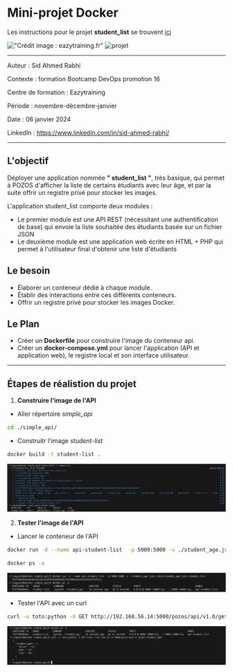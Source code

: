 # Mini-projet Docker 

Les instructions pour le projet **student_list** se trouvent [ici](https://github.com/diranetafen/student-list.git "ici")

!["Crédit image : eazytraining.fr"](https://eazytraining.fr/wp-content/uploads/2020/04/pozos-logo.png) ![projet](https://user-images.githubusercontent.com/18481009/84582395-ba230b00-adeb-11ea-9453-22ed1be7e268.jpg)

---

Auteur : Sid Ahmed Rabhi

Contexte : formation Bootcamp DevOps promotion 16

Centre de formation : Eazytraining

Période : novembre-décembre-janvier

Date : 06 janvier 2024

LinkedIn : https://www.linkedin.com/in/sid-ahmed-rabhi/

---

## L'objectif

Déployer une application nommée **" student_list "**, très basique, qui permet à POZOS d'afficher la liste de certains étudiants avec leur âge, et par la suite offrir un registre privé pour stocker les images.

L'application student_list comporte deux modules :

- Le premier module est une API REST (nécessitant une authentification de base) qui envoie la liste souhaitée des étudiants basée sur un fichier JSON
- Le deuxième module est une application web écrite en HTML + PHP qui permet à l'utilisateur final d'obtenir une liste d'étudiants

## Le besoin

- Élaborer un conteneur dédié à chaque module.
- Établir des interactions entre ces différents conteneurs.
- Offrir un registre privé pour stocker les images Docker.

## Le Plan

- Créer un **Dockerfile** pour construire l'image du conteneur api.
- Créer un **docker-compose.yml** pour lancer l'application (API et application web), le registre local et son interface utilisateur.

---

## Étapes de réalistion du projet

1. **Construire l'image de l'API**

- Aller répertoire *simple_api* 

```bash
cd ./simple_api/
```
- Construitr l'image *student-list*

```bash
docker build -t student-list .
```

![docker image api](images/image-api.png "docker image api")


2. **Tester l'image de l'API**

- Lancer le conteneur de l'API

```bash
docker run -d --name api-student-list  -p 5000:5000 -v ./student_age.json:/data/student_age.json student-list
```
```bash
docker ps -a
```
![api container](images/container-api.png "docker images")

- Tester l'API avec un curl

```bash
curl -u toto:python -X GET http://192.168.56.14:5000/pozos/api/v1.0/get_student_ages
```

![curl](images/curl.png "curl")